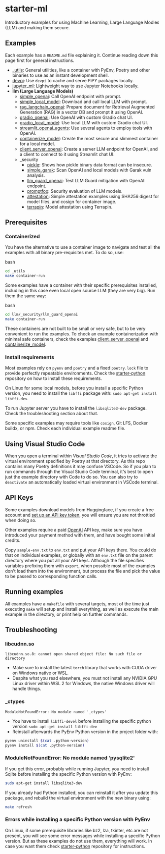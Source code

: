 
# starter-ml

Introductory examples for using Machine Learning, Large Language Modles (LLM) and making them secure.

## Examples

Each example has a `README.md` file explaining it. Continue reading down this page first for general instructions.

* [_utils](_utils): General utilities, like a container with PyEnv, Poetry and other binaries to use as an instant development shell.
* [devpi](llm/devpi): Use `devpi` to cache and serve PiPY packages locally.
* [jupyter_ml](llm/jupyter_ml): Lightweight way to use Jupyter Notebooks locally.
* **llm (Large Language Models)**
  * [simple_openai](llm/simple_openai): Call OpenAI endpoint with prompt.
  * [simple_local_model](llm/simple_local_model): Download and call local LLM with prompt.
  * [rag_langchain_openai](llm/rag_langchain_openai): Prepare document for Retrieval Augmented Generation (RAG) in a vector DB and prompt it using OpenAI.
  * [gradio_openai](llm/gradio_openai): Use OpenAI with custom Gradio chat UI.
  * [gradio_local_model](llm/gradio_local_model): Use local LLM with custom Gradio chat UI.
  * [streamlit_openai_agents](llm/streamlit_openai_agents): Use several agents to employ tools with OpenAI.
  * [containerize_model](llm/containerize_model): Create the most secure and slimmest container for a local model.
  * [client_server_openai](llm/client_server_openai): Create a server LLM endpoint for OpenAI, and a client to connect to it using Streamlit chat UI.
  * _security
    * [pickle](llm/_security/pickle): Shows how pickle binary data format can be insecure.
    * [simple_garak](llm/_security/simple_garak): Scan OpenAI and local models with Garak vuln analysis.
    * [llm_guard_openai](llm/_security/llm_guard_openai): Test LLM Guard mitigation with OpenAI endpoint.
    * [promptfoo](llm/_security/promptfoo): Security evaluation of LLM models.
    * [attestation](llm/_security/attestation): Simple attestation examples using SHA256 digest for model files, and cosign for container image.
    * [terrapin](llm/_security/terrapin): Model attestation using Terrapin.


## Prerequisites

### Containerized

You have the alternative to use a container image to navigate and test all the examples with all binary pre-requisites met. To do so, use:

bash
```bash
cd _utils
make container-run
```

Some examples have a container with their specific prerequisites installed, including in this case even local open source LLM (they are very big). Run them the same way:

bash
```bash
cd llm/_security/llm_guard_openai
make container-run
```

These containers are not built to be small or very safe, but to be very convenient to run the examples. To check an example containerization with minimal safe containers, check the examples [client_server_openai](llm/client_server_openai) and [containerize_model](llm/containerize_model).

### Install requirements

Most examples rely on `pyenv` and `poetry` and a fixed `poetry.lock` file to provide perfectly repeatable environments. Check the [starter-python](https://github.com/vicenteherrera/starter-python) repository on how to install these requirements.

On Linux for some local models, before you install a specific Python version, you need to install the `libffi` package with: `sudo apt-get install libffi-dev`.

To run Jupyter server you have to install the `libsqlite3-dev` package. Check the troubleshooting section about that.

Some specific examples may require tools like `cosign`, Git LFS, Docker buildx, or npm. Check each individual example readme file.

## Using Visual Studio Code

When you open a terminal within _Visual Studio Code_, it tries to activate the virtual environment specified by Poetry at that directory. As this repo contains many Poetry definitions it may confuse VSCode. So if you plan to run commands through the Visual Studio Code terminal, it's best to open just the example directory with Code to do so. You can also try to `deactivate` an automatically loaded virtual environment in VSCode terminal.

## API Keys

Some examples download models from Huggingface, if you create a free account and [set up an API key token](https://huggingface.co/docs/hub/en/security-tokens), you will ensure you are not throttled when doing so.

Other examples require a paid [OpenAI](https://platform.openai.com/account/api-keys) API key, make sure you have introduced your payment method with them, and have bought some initial credits.

Copy `sample-env.txt` to `env.txt` and put your API keys there. You could do that on individual examples, or globally with an `env.txt` file on the parent directory where you put all your API keys. Although the file specifies variables prefixing them with `export`, when possible most of the examples don't load them into the environment, but process the file and pick the value to be passed to corresponding function calls.

## Running examples

All examples have a `makefile` with several targets, most of the time just executing `make` will setup and install everything, as well as execute the main example in the directory, or print help on further commands.

## Troubleshooting

### libcudnn.so

```
libcudnn.so.8: cannot open shared object file: No such file or directory
```
* Make sure to install the latest `torch` library that works with CUDA driver on Windows native or WSL.
* Despite what you read elsewhere, you must not install any NVIDIA GPU Linux driver within WSL 2 for Windows, the native Windows driver will handle things.

### _ctypes

```
ModuleNotFoundError: No module named '_ctypes'
```
* You have to install `libffi-devel` before installing the specific python version
  `sudo apt-get install libffi-dev`  
* Reinstall afterwards the PyEnv Python version in the project folder with:

```bash
pyenv uninstall $(cat .python-version)
pyenv install $(cat .python-version)
```

### ModuleNotFoundError: No module named 'pysqlite2'

If you get this error, probably while running Jupyter, you need to install Sqlite before installing the specific Python version with PyEnv:

```bash
sudo apt-get install libsqlite3-dev
```

If you already had Python installed, you can reinstall it after you update this package, and rebuild the virtual environment with the new binary using:

```bash
make refresh
```

### Errors while installing a specific Python version with PyEnv

On Linux, if some prerequisite libraries like bz2, lza, tkinter, etc are not present, you will see some error messages while installing a specific Python version. But as these examples do not use them, everything will work. In case you want them check [starter-python](https://github.com/vicenteherrera/starter-python) repository for instructions.
